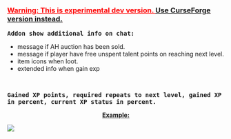 <h3 style="text-decoration: underline; color: #ff0000;"><strong>Warning: This is experimental dev version. <a href="https://www.curseforge.com/wow/addons/dbgr">Use CurseForge version instead.</a></strong></h3>
<p><span style="font-size: 14px; font-family: 'andale mono', monospace;"><strong>Addon show additional info on chat:</strong></span></p>
<ul>
<li>message if AH auction has been sold.</li>
<li>message if player have free unspent talent points on reaching next level.</li>
<li>item icons when loot.</li>
<li>extended info when gain exp</li>
</ul>
<p>&nbsp;</p>
<p><span style="font-size: 14px; font-family: 'andale mono', monospace;"><strong>Gained XP points, required repeats to next level, gained XP in percent, current XP status in percent.</strong></span></p>
<p style="text-align: center;"><span style="text-decoration: underline;"><strong>Example:</strong></span></p>
<img src="https://debuger.eu/wow/debuger_addon_screen-1.png" />